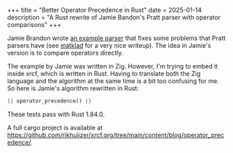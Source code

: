 +++
title = "Better Operator Precedence in Rust"
date = 2025-01-14
description = "A Rust rewrite of Jamie Bandon's Pratt parser with operator comparisons"
+++

Jamie Brandon wrote [an example parser](https://www.scattered-thoughts.net/writing/better-operator-precedence/) that fixes some problems that Pratt parsers have (see [matklad](https://matklad.github.io/2020/04/13/simple-but-powerful-pratt-parsing) for a very nice writeup).
The idea in Jamie's version is to compare operators directly.

The example by Jamie was written in Zig.
However, I'm trying to embed it inside xrcf, which is written in Rust.
Having to translate both the Zig language and the algorithm at the same time is a bit too confusing for me.
So here is Jamie's algorithm rewritten in Rust:

```rust
{{ operator_precedence() }}
```

These tests pass with Rust 1.84.0.

A full cargo project is available at
<https://github.com/rikhuijzer/xrcf.org/tree/main/content/blog/operator_precedence/>.
